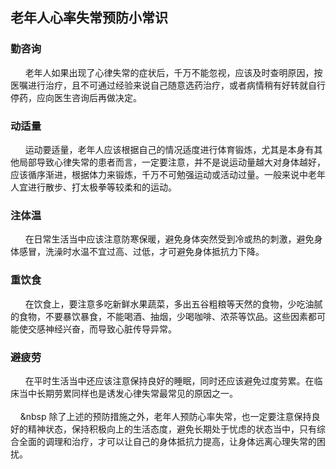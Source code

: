 ## 老年人心率失常预防小常识

### 勤咨询

&nbsp;&nbsp;&nbsp;&nbsp;&nbsp;&nbsp;老年人如果出现了心律失常的症状后，千万不能忽视，应该及时查明原因，按医嘱进行治疗，且不可通过经验来说自己随意选药治疗，或者病情稍有好转就自行停药，应向医生咨询后再做决定。

### 动适量
&nbsp;&nbsp;&nbsp;&nbsp;&nbsp;&nbsp;运动要适量，老年人应该根据自己的情况适度进行体育锻炼，尤其是本身有其他局部导致心律失常的患者而言，一定要注意，并不是说运动量越大对身体越好，应该循序渐进，根据体力来锻炼，千万不可勉强运动或活动过量。一般来说中老年人宜进行散步、打太极拳等较柔和的运动。

### 注体温
&nbsp;&nbsp;&nbsp;&nbsp;&nbsp;&nbsp;在日常生活当中应该注意防寒保暖，避免身体突然受到冷或热的刺激，避免身体感冒，洗澡时水温不宜过高、过低，才可避免身体抵抗力下降。
### 重饮食
&nbsp;&nbsp;&nbsp;&nbsp;&nbsp;&nbsp;在饮食上，要注意多吃新鲜水果蔬菜，多出五谷粗粮等天然的食物，少吃油腻的食物，不要暴饮暴食，不能喝酒、抽烟，少喝咖啡、浓茶等饮品。这些因素都可能使交感神经兴奋，而导致心脏传导异常。
### 避疲劳
&nbsp;&nbsp;&nbsp;&nbsp;&nbsp;&nbsp;在平时生活当中还应该注意保持良好的睡眠，同时还应该避免过度劳累。在临床当中长期劳累同样也是诱发心律失常最常见的原因之一。
<br>    
&nbsp;&nbsp;&nbsp;&nbsp;&nbsp&nbsp;除了上述的预防措施之外，老年人预防心率失常，也一定要注意保持良好的精神状态，保持积极向上的生活态度，避免长期处于忧虑的状态当中，只有综合全面的调理和治疗，才可以让自己的身体抵抗力提高，让身体远离心理失常的困扰。
